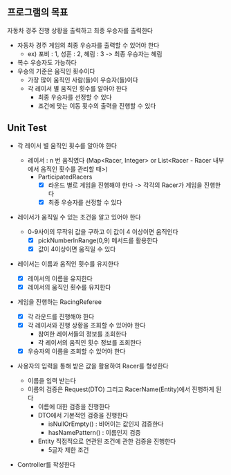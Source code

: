 ## 프로그램의 목표 
자동차 경주 진행 상황을 출력하고 최종 우승자를 출력한다
- 자동차 경주 게임의 최종 우승자를 출력할 수 있어야 한다 
  - ex) 포비 : 1, 성훈 : 2, 혜림 : 3 -> 최종 우승자는 혜림 
- 복수 우승자도 가능하다 
- 우승의 기준은 움직인 횟수이다 
  - 가장 많이 움직인 사람(들)이 우승자(들)이다 
  - 각 레이서 별 움직인 횟수를 알아야 한다 
    - 최종 우승자를 선정할 수 있다 
    - 조건에 맞는 이동 횟수의 출력을 진행할 수 있다 

## Unit Test
- 각 레이서 별 움직인 횟수를 알아야 한다
  - 레이서 : n 번 움직였다 (Map<Racer, Integer> or List<Racer - Racer 내부에서 움직인 횟수를 관리할 때>)
    - ParticipatedRacers
      - [x] 라운드 별로 게임을 진행해야 한다 -> 각각의 Racer가 게임을 진행한다  
      - [x] 최종 우승자를 선정할 수 있다 

- 레이서가 움직일 수 있는 조건을 알고 있어야 한다
  - 0-9사이의 무작위 값을 구하고 이 값이 4 이상이면 움직인다 
    - [x] pickNumberInRange(0,9) 메서드를 활용한다
    - [x] 값이 4이상이면 움직일 수 있다 

- 레이서는 이름과 움직인 횟수를 유지한다 
  - [x] 레이서의 이름을 유지한다
  - [x] 레이서의 움직인 횟수를 유지한다 

- 게임을 진행하는 RacingReferee
  - [x] 각 라운드를 진행해야 한다
  - [x] 각 레이서와 진행 상황을 조회할 수 있어야 한다
    - 참여한 레이서들의 정보를 조회한다
    - 각 레이서의 움직인 횟수 정보를 조회한다
  - [x] 우승자의 이름을 조회할 수 있어야 한다 

- 사용자의 입력을 통해 받은 값을 활용하여 Racer를 형성한다
  - 이름을 입력 받는다
  - 이름의 검증은 Request(DTO) 그리고 RacerName(Entity)에서 진행하게 된다 
    - 이름에 대한 검증을 진행한다
    - DTO에서 기본적인 검증을 진행한다 
      - isNullOrEmpty() : 비어이는 값인지 검증한다 
      - hasNamePattern() : 이름인지 검증 
    - Entity 직접적으로 연관된 조건에 관한 검증을 진행한다
      - 5글자 제한 조건

- Controller를 작성한다

